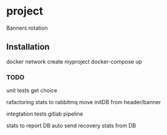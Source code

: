 # project

  Banners rotation

## Installation

  docker network create myproject
  docker-compose up

### TODO

  unit tests get choice

  rafactoring stats to rabbitmq
  move initDB from header/banner

  integtation tests
  gitlab pipeline

  stats to report DB auto send
  recovery stats from DB
  